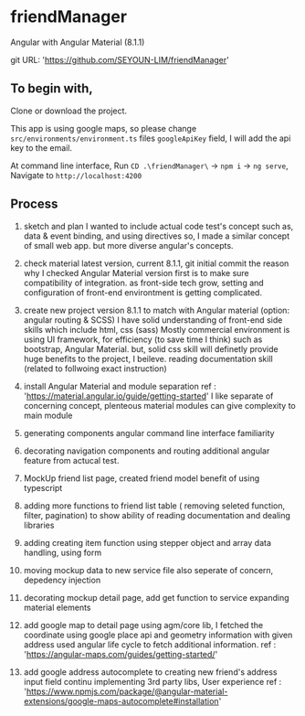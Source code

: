 # friendManager
Angular with Angular Material (8.1.1)

git URL: 'https://github.com/SEYOUN-LIM/friendManager'

## To begin with,

Clone or download the project.

This app is using google maps, so please change `src/environments/environment.ts` files `googleApiKey` field, I will add the api key to the email.

At command line interface, Run `CD .\friendManager\` -> `npm i` -> `ng serve`, Navigate to `http://localhost:4200`

## Process

1. sketch and plan
 I wanted to include actual code test's concept such as, data & event binding, and using directives
 so, I made a similar concept of small web app. but more diverse angular's concepts.

2. check material latest version, current 8.1.1, git initial commit
 the reason why I checked Angular Material version first is to make sure compatibility of integration.
 as front-side tech grow, setting and configuration of front-end environtment is getting complicated.

3. create new project version 8.1.1 to match with Angular material (option: angular routing & SCSS)
 I have solid understanding of front-end side skills which include html, css (sass)
 Mostly commercial environment is using UI framework, for efficiency (to save time I think) such as bootstrap, Angular Material.
 but, solid css skill will definetly provide huge benefits to the project, I beileve.
 reading documentation skill (related to follwoing exact instruction)

4. install Angular Material and module separation 
 ref : 'https://material.angular.io/guide/getting-started'
 I like separate of concerning concept, plenteous material modules can give complexity to main module 

5. generating components
 angular command line interface familiarity

6. decorating navigation components and routing
 additional angular feature from actucal test.

7. MockUp friend list page, created friend model
 benefit of using typescript

8. adding more functions to friend list table ( removing seleted function, filter, pagination)
 to show ability of reading documentation and dealing libraries

9. adding creating item function using stepper
 object and array data handling, using form

10. moving mockup data to new service file
 also seperate of concern, depedency injection

11. decorating mockup detail page, add get function to service
 expanding material elements

12. add google map to detail page using agm/core lib, 
 I fetched the coordinate using google place api and geometry information with given address
 used angular life cycle to fetch additional information.
 ref : 'https://angular-maps.com/guides/getting-started/'

13. add google address autocomplete to creating new friend's address input field
 continu implementing 3rd party libs, User experience
 ref : 'https://www.npmjs.com/package/@angular-material-extensions/google-maps-autocomplete#installation'